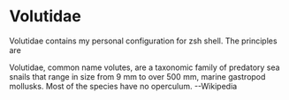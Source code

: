 # Volutidae

Volutidae contains my personal configuration for zsh shell.  The principles are 

Volutidae, common name volutes, are a taxonomic family of predatory sea snails that range in size from 9 mm to over 500 mm, marine gastropod mollusks. Most of the species have no operculum. --Wikipedia
